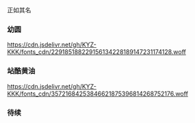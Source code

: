 正如其名

### 幼圆
https://cdn.jsdelivr.net/gh/KYZ-KKK/fonts_cdn/229185188229156134228189147231174128.woff

### 站酷黄油
https://cdn.jsdelivr.net/gh/KYZ-KKK/fonts_cdn/35721684253846621875396814268752176.woff

### 待续
